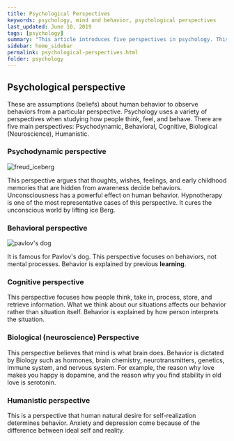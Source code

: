 ```yaml
---
title: Psychological Perspectives
keywords: psychology, mind and behavior, psychological perspectives
last_updated: June 10, 2019
tags: [psychology]
summary: "This article introduces five perspectives in psychology. This document is based on a mind-and-behavior class taught by Prof. Ji-Yeon Kim at Kookmin University."
sidebar: home_sidebar
permalink: psychological-perspectives.html
folder: psychology
---
```


## Psychological perspective

These are assumptions (beliefs) about human behavior to observe behaviors from a particular perspective. Psychology uses a variety of perspectives when studying how people think, feel, and behave. There are five main perspectives: Psychodynamic, Behavioral, Cognitive, Biological (Neuroscience), Humanistic.

### Psychodynamic perspective

![freud_iceberg](https://wardballoon.github.io/images/freud_iceberg.png)

This perspective argues that thoughts, wishes, feelings, and early childhood memories that are hidden from awareness decide behaviors. Unconsciousness has a powerful effect on human behavior. Hypnotherapy is one of the most representative cases of this perspective. It cures the unconscious world by lifting ice Berg.

### Behavioral perspective

![pavlov's dog](https://wardballoon.github.io/images/pavlov_dog.png)

It is famous for Pavlov's dog. This perspective focuses on behaviors, not mental processes. Behavior is explained by previous **learning**.

### Cognitive perspective

This perspective focuses how people think, take in, process, store, and retrieve information. What we think about our situations affects our behavior rather than situation itself. Behavior is explained by how person interprets the situation.

### Biological (neuroscience) Perspective

This perspective believes that mind is what brain does. Behavior is dictated by Biology such as hormones, brain chemistry, neurotransmitters, genetics, immune system, and nervous system. For example, the reason why love makes you happy is dopamine, and the reason why you find stability in old love is serotonin.

### Humanistic perspective

This is a perspective that human natural desire for self-realization determines behavior. Anxiety and depression come because of the difference between ideal self and reality.
